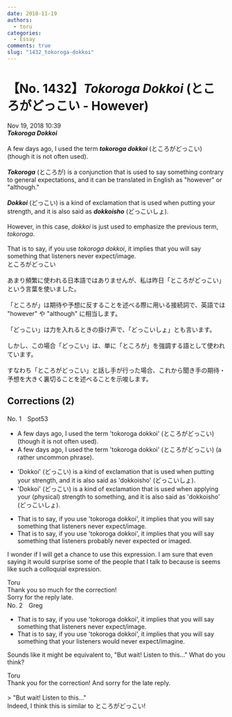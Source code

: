 ```yaml
---
date: 2018-11-19
authors:
  - toru
categories:
  - Essay
comments: true
slug: "1432_tokoroga-dokkoi"
---
```


# 【No. 1432】<strong><em>Tokoroga Dokkoi</strong></em> (ところがどっこい - However)
<div class="date">Nov 19, 2018 10:39</div>
<div id="post"><div id="body_show_ori">
<strong><em>Tokoroga Dokkoi</strong></em><br/><br/>A few days ago, I used the term <strong><em>tokoroga dokkoi</em></strong> (ところがどっこい) (though it is not often used).<br/><br/><strong><em>Tokoroga</em></strong> (ところが) is a conjunction that is used to say something contrary to general expectations, and it can be translated in English as "however" or "although."<br/><br/><strong><em>Dokkoi</em></strong> (どっこい) is a kind of exclamation that is used when putting your strength, and it is also said as <strong><em>dokkoisho</em></strong> (どっこいしょ).<br/><br/>However, in this case, <em>dokkoi</em> is just used to emphasize the previous term, <em>tokoroga</em>.<br/><br/>That is to say, if you use <em>tokoroga dokkoi</em>, it implies that you will say something that listeners never expect/image.
</div></div>

<!-- more -->

<div id="post_ja"><div id="body_show_mo">
ところがどっこい<br/><br/>あまり頻繁に使われる日本語ではありませんが、私は昨日「ところがどっこい」という言葉を使いました。<br/><br/>「ところが」は期待や予想に反することを述べる際に用いる接続詞で、英語では "however" や "although" に相当します。<br/><br/>「どっこい」は力を入れるときの掛け声で、「どっこいしょ」とも言います。<br/><br/>しかし、この場合「どっこい」は、単に「ところが」を強調する語として使われています。<br/><br/>すなわち「ところがどっこい」と話し手が行った場合、これから聞き手の期待・予想を大きく裏切ることを述べることを示唆します。
</div></div>

## Corrections (2)
<div id="block"><div class="first_name"> No. 1　<span class="just_name">Spot53</span></div><div id="block2">
<ul class="correction_field">
<li class="incorrect">A few days ago, I used the term 'tokoroga dokkoi' (ところがどっこい) (though it is not often used).</li>
<li class="corrected correct">
A few days ago, I used the term 'tokoroga dokkoi' (ところがどっこい) (<span class="f_blue">a rather uncommon phrase</span>).
</li>
</ul>
<ul class="correction_field">
<li class="incorrect">'Dokkoi' (どっこい) is a kind of exclamation that is used when putting your strength, and it is also said as 'dokkoisho' (どっこいしょ).</li>
<li class="corrected correct">
'Dokkoi' (どっこい) is a kind of exclamation that is used when <span class="f_blue">applying</span> your <span class="f_gray">(physical)</span> strength <span class="f_blue">to something</span>, and it is also said as 'dokkoisho' (どっこいしょ).
</li>
</ul>
<ul class="correction_field">
<li class="incorrect">That is to say, if you use 'tokoroga dokkoi', it implies that you will say something that listeners never expect/image.</li>
<li class="corrected correct">
That is to say, if you use 'tokoroga dokkoi', it implies that you will say something that listeners <span class="f_blue">probably never expected or imaged</span>.
</li>
</ul>
<p class="comment_small">
 I wonder if I will get a chance to use this expression. I am sure that even saying it would surprise some of the people that I talk to because is seems like such a colloquial expression.
</p>

</div><div class="name"><span class="just_name">Toru</span><br>
Thank you so much for the correction!<br/>Sorry for the reply late.
</div>
</div>
<div id="block"><div class="first_name"> No. 2　<span class="just_name">Greg</span></div><div id="block2">
<ul class="correction_field">
<li class="incorrect">That is to say, if you use 'tokoroga dokkoi', it implies that you will say something that listeners never expect/image.</li>
<li class="corrected correct">
That is to say, if you use 'tokoroga dokkoi', it implies that you will say something that <span class="f_blue">your</span> listeners would never expect/<span class="f_red">imagine</span>.
</li>
</ul>
<p class="comment_small">
 Sounds like it might be equivalent to, "But wait! Listen to this..."  What do you think?
</p>

</div><div class="name"><span class="just_name">Toru</span><br>
Thank you for the correction! And sorry for the late reply.<br/><br/>&gt; "But wait! Listen to this..."<br/>Indeed, I think this is similar to ところがどっこい!
</div>
</div>
